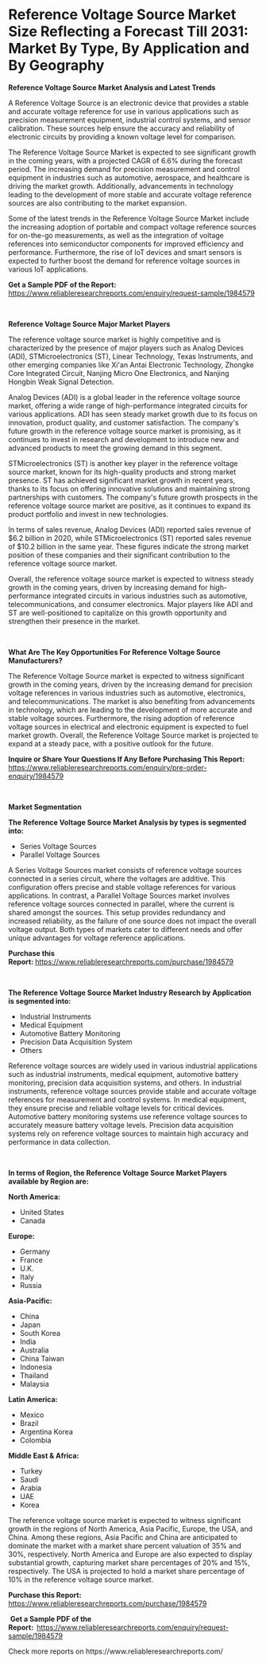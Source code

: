 <p><h1>Reference Voltage Source Market Size Reflecting a Forecast Till 2031: Market By Type, By Application and By Geography</h1></p><p><strong>Reference Voltage Source Market Analysis and Latest Trends</strong></p>
<p><p>A Reference Voltage Source is an electronic device that provides a stable and accurate voltage reference for use in various applications such as precision measurement equipment, industrial control systems, and sensor calibration. These sources help ensure the accuracy and reliability of electronic circuits by providing a known voltage level for comparison.</p><p>The Reference Voltage Source Market is expected to see significant growth in the coming years, with a projected CAGR of 6.6% during the forecast period. The increasing demand for precision measurement and control equipment in industries such as automotive, aerospace, and healthcare is driving the market growth. Additionally, advancements in technology leading to the development of more stable and accurate voltage reference sources are also contributing to the market expansion.</p><p>Some of the latest trends in the Reference Voltage Source Market include the increasing adoption of portable and compact voltage reference sources for on-the-go measurements, as well as the integration of voltage references into semiconductor components for improved efficiency and performance. Furthermore, the rise of IoT devices and smart sensors is expected to further boost the demand for reference voltage sources in various IoT applications.</p></p>
<p><strong>Get a Sample PDF of the Report:&nbsp;</strong> <a href="https://www.reliableresearchreports.com/enquiry/request-sample/1984579">https://www.reliableresearchreports.com/enquiry/request-sample/1984579</a></p>
<p>&nbsp;</p>
<p><strong>Reference Voltage Source Major Market Players</strong></p>
<p><p>The reference voltage source market is highly competitive and is characterized by the presence of major players such as Analog Devices (ADI), STMicroelectronics (ST), Linear Technology, Texas Instruments, and other emerging companies like Xi'an Antai Electronic Technology, Zhongke Core Integrated Circuit, Nanjing Micro One Electronics, and Nanjing Hongbin Weak Signal Detection.</p><p>Analog Devices (ADI) is a global leader in the reference voltage source market, offering a wide range of high-performance integrated circuits for various applications. ADI has seen steady market growth due to its focus on innovation, product quality, and customer satisfaction. The company's future growth in the reference voltage source market is promising, as it continues to invest in research and development to introduce new and advanced products to meet the growing demand in this segment.</p><p>STMicroelectronics (ST) is another key player in the reference voltage source market, known for its high-quality products and strong market presence. ST has achieved significant market growth in recent years, thanks to its focus on offering innovative solutions and maintaining strong partnerships with customers. The company's future growth prospects in the reference voltage source market are positive, as it continues to expand its product portfolio and invest in new technologies.</p><p>In terms of sales revenue, Analog Devices (ADI) reported sales revenue of $6.2 billion in 2020, while STMicroelectronics (ST) reported sales revenue of $10.2 billion in the same year. These figures indicate the strong market position of these companies and their significant contribution to the reference voltage source market.</p><p>Overall, the reference voltage source market is expected to witness steady growth in the coming years, driven by increasing demand for high-performance integrated circuits in various industries such as automotive, telecommunications, and consumer electronics. Major players like ADI and ST are well-positioned to capitalize on this growth opportunity and strengthen their presence in the market.</p></p>
<p>&nbsp;</p>
<p><strong>What Are The Key Opportunities For Reference Voltage Source Manufacturers?</strong></p>
<p><p>The Reference Voltage Source market is expected to witness significant growth in the coming years, driven by the increasing demand for precision voltage references in various industries such as automotive, electronics, and telecommunications. The market is also benefiting from advancements in technology, which are leading to the development of more accurate and stable voltage sources. Furthermore, the rising adoption of reference voltage sources in electrical and electronic equipment is expected to fuel market growth. Overall, the Reference Voltage Source market is projected to expand at a steady pace, with a positive outlook for the future.</p></p>
<p><strong>Inquire or Share Your Questions If Any Before Purchasing This Report:</strong> <a href="https://www.reliableresearchreports.com/enquiry/pre-order-enquiry/1984579">https://www.reliableresearchreports.com/enquiry/pre-order-enquiry/1984579</a></p>
<p>&nbsp;</p>
<p><strong>Market Segmentation</strong></p>
<p><strong>The Reference Voltage Source Market Analysis by types is segmented into:</strong></p>
<p><ul><li>Series Voltage Sources</li><li>Parallel Voltage Sources</li></ul></p>
<p><p>A Series Voltage Sources market consists of reference voltage sources connected in a series circuit, where the voltages are additive. This configuration offers precise and stable voltage references for various applications. In contrast, a Parallel Voltage Sources market involves reference voltage sources connected in parallel, where the current is shared amongst the sources. This setup provides redundancy and increased reliability, as the failure of one source does not impact the overall voltage output. Both types of markets cater to different needs and offer unique advantages for voltage reference applications.</p></p>
<p><strong>Purchase this Report:&nbsp;</strong><a href="https://www.reliableresearchreports.com/purchase/1984579">https://www.reliableresearchreports.com/purchase/1984579</a></p>
<p>&nbsp;</p>
<p><strong>The Reference Voltage Source Market Industry Research by Application is segmented into:</strong></p>
<p><ul><li>Industrial Instruments</li><li>Medical Equipment</li><li>Automotive Battery Monitoring</li><li>Precision Data Acquisition System</li><li>Others</li></ul></p>
<p><p>Reference voltage sources are widely used in various industrial applications such as industrial instruments, medical equipment, automotive battery monitoring, precision data acquisition systems, and others. In industrial instruments, reference voltage sources provide stable and accurate voltage references for measurement and control systems. In medical equipment, they ensure precise and reliable voltage levels for critical devices. Automotive battery monitoring systems use reference voltage sources to accurately measure battery voltage levels. Precision data acquisition systems rely on reference voltage sources to maintain high accuracy and performance in data collection.</p></p>
<p>&nbsp;</p>
<p><strong>In terms of Region, the Reference Voltage Source Market Players available by Region are:</strong></p>
<p>
    <p> <strong> North America: </strong>
        <ul>
            <li>United States</li>
            <li>Canada</li>
        </ul>
        </p> 
    <p> <strong> Europe: </strong>
        <ul>
            <li>Germany</li>
            <li>France</li>
            <li>U.K.</li>
            <li>Italy</li>
            <li>Russia</li>
        </ul>
        </p> 
    <p> <strong> Asia-Pacific: </strong>
        <ul>
            <li>China</li>
            <li>Japan</li>
            <li>South Korea</li>
            <li>India</li>
            <li>Australia</li>
            <li>China Taiwan</li>
            <li>Indonesia</li>
            <li>Thailand</li>
            <li>Malaysia</li>
        </ul>
        </p> 
    <p> <strong> Latin America: </strong>
        <ul>
            <li>Mexico</li>
            <li>Brazil</li>
            <li>Argentina Korea</li>
            <li>Colombia</li>
        </ul>
        </p> 
    <p> <strong> Middle East & Africa: </strong>
        <ul>
            <li>Turkey</li>
            <li>Saudi</li>
            <li>Arabia</li>
            <li>UAE</li>
            <li>Korea</li>
        </ul>
    </p>
    </p>
<p><p>The reference voltage source market is expected to witness significant growth in the regions of North America, Asia Pacific, Europe, the USA, and China. Among these regions, Asia Pacific and China are anticipated to dominate the market with a market share percent valuation of 35% and 30%, respectively. North America and Europe are also expected to display substantial growth, capturing market share percentages of 20% and 15%, respectively. The USA is projected to hold a market share percentage of 10% in the reference voltage source market.</p></p>
<p><strong>Purchase this Report: </strong><a href="https://www.reliableresearchreports.com/purchase/1984579">https://www.reliableresearchreports.com/purchase/1984579</a></p>
<p>&nbsp;<strong>Get a Sample PDF of the Report:&nbsp;&nbsp;</strong><a href="https://www.reliableresearchreports.com/enquiry/request-sample/1984579">https://www.reliableresearchreports.com/enquiry/request-sample/1984579</a></p>
<p><strong></strong></p>
<p>Check more reports on https://www.reliableresearchreports.com/</p>